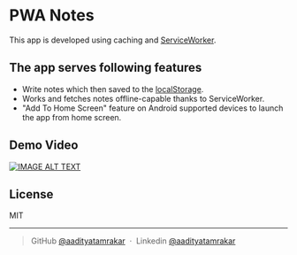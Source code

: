 PWA Notes
========

This app is developed using caching and [ServiceWorker](https://developer.mozilla.org/en-US/docs/Web/API/Service_Worker_API).

## The app serves following features

  - Write notes which then saved to the [localStorage](https://developer.mozilla.org/en/docs/Web/API/Window/localStorage).
  - Works and fetches notes offline-capable thanks to ServiceWorker.
  - "Add To Home Screen" feature on Android supported devices to launch the app from home screen.

## Demo Video

[![IMAGE ALT TEXT](http://img.youtube.com/vi/00znFnGvNuI/0.jpg)](http://www.youtube.com/watch?v=00znFnGvNuI "PWA Notes Demo Video")

## License

MIT

---

> GitHub [@aadityatamrakar](https://github.com/aadityatamrakar) &nbsp;&middot;&nbsp;
> Linkedin [@aadityatamrakar](https://www.linkedin.com/in/aadityatamrakar/)
